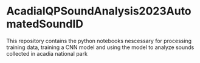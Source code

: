 # AcadiaIQPSoundAnalysis2023AutomatedSoundID
This repository contains the python notebooks nescessary for processing training data, training a CNN model and using the model to analyze sounds collected in acadia national park
